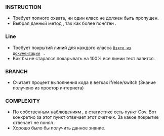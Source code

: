 ### INSTRUCTION
* Требует полного охвата, ни один класс не должен быть пропущен.
* Выбрал данный метод , так как более понятен . 
### Line
* Требует покрытий линий для каждого класса <code>[Взято из документации](https://www.eclemma.org/jacoco/trunk/doc/check-mojo.html) </code> .
* Как бы не старался покарывать на 100% все линии тест валится.
### BRANCH
* Cчитает процент выполнения кода в ветках if/else/switch (Знание получено из простор интернета)
### COMPLEXITY
* По собственным наблюдениям , в статистике есть пункт Cov. Вот конкретно за этот пункт отвечает этот счетчик. За какое покрытие отвечает не понял . 
* Хорошо было бы получить данное знание.